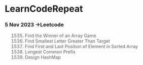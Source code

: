 # LearnCodeRepeat


###  5 Nov 2023 ->Leetcode
> 1535. Find the Winner of an Array Game
> 744. Find Smallest Letter Greater Than Target
> 34. Find First and Last Position of Element in Sorted Array
> 14. Longest Common Prefix
> 706. Design HashMap


